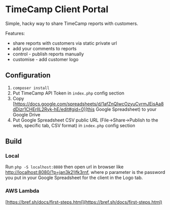 # TimeCamp Client Portal

Simple, hacky way to share TimeCamp reports with customers.

Features:

* share reports with customers via static private url
* add your comments to reports
* control - publish reports manually
* customise - add customer logo

## Configuration

1. `composer install`
2. Put TimeCamp API Token in `index.php` config section
3. Copy [https://docs.google.com/spreadsheets/d/1afZnQIwcOzyuCvrmJEisAa8dDizr1CHErllL2Ryk-hE/edit#gid=0](this Google Spreadsheet) to your Google Drive
5. Put Google Spreadsheet CSV public URL (File->Share->Publish to the web, specific tab, CSV format) in `index.php` config section

## Build

### Local

Run `php -S localhost:8080` then open url in browser like [http://localhost:8080/?p=jan3k2!jfk3rnf](http://localhost:8080/?p=jan3k2!jfk3rnf),
where p parameter is the password you put in your Google Spreadsheet for the client in the Logo tab.

### AWS Lambda

[https://bref.sh/docs/first-steps.html](https://bref.sh/docs/first-steps.html)